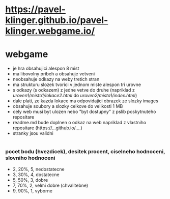 # https://pavel-klinger.github.io/pavel-klinger.webgame.io/
# webgame
* je hra obsahujici alespon 8 mist
* ma libovolny pribeh a obsahuje vetveni
* neobsahuje odkazy na weby tretich stran
* ma strukturu slozek tvorici v jednom miste alespon tri urovne
* s odkazy (s odkazem) z jedne vetve do druhe (napriklad z *uroven1/misto1/lokace2.html* do *uroven2/misto1/index.html*)
* dale plati, ze kazda lokace ma odpovidajici obrazek ze slozky images
* obsahuje soubory a slozky celkove do velikosti 1 MB
* cely web musi byt ulozen nebo "byt dostupny" z pslib poskytnuteho repositare
* readme.md bude doplnen o odkaz na web napriklad z vlastniho repositare (https://...github.io/....)
* stranky jsou validni

#
### pocet bodu (hvezdicek), desitek procent, ciselneho hodnoceni, slovniho hodnoceni
* 2, 20%, 5, nedostatecne
* 3, 30%, 4, dostatecne
* 5, 50%, 3, dobre
* 7, 70%, 2, velmi dobre (chvalitebne)
* 9, 90%, 1, vyborne
#
